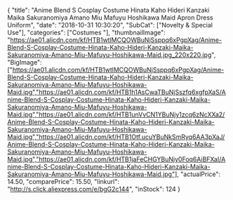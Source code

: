 {
	"title": "Anime Blend S Cosplay Costume Hinata Kaho Hideri Kanzaki Maika Sakuranomiya Amano Miu Mafuyu Hoshikawa Maid Apron Dress Uniform",
	"date": "2018-10-31 10:30:20",
	"SubCat": ["Novelty & Special Use"],
	"categories": ["Costumes "],
	"thumbnailImage": "https://ae01.alicdn.com/kf/HTB1wtlMCQOWBuNjSsppq6xPgpXag/Anime-Blend-S-Cosplay-Costume-Hinata-Kaho-Hideri-Kanzaki-Maika-Sakuranomiya-Amano-Miu-Mafuyu-Hoshikawa-Maid.jpg_220x220.jpg",
	"BigImage": ["https://ae01.alicdn.com/kf/HTB1wtlMCQOWBuNjSsppq6xPgpXag/Anime-Blend-S-Cosplay-Costume-Hinata-Kaho-Hideri-Kanzaki-Maika-Sakuranomiya-Amano-Miu-Mafuyu-Hoshikawa-Maid.jpg","https://ae01.alicdn.com/kf/HTB1h1AsCwaTBuNjSszfq6xgfpXaS/Anime-Blend-S-Cosplay-Costume-Hinata-Kaho-Hideri-Kanzaki-Maika-Sakuranomiya-Amano-Miu-Mafuyu-Hoshikawa-Maid.jpg","https://ae01.alicdn.com/kf/HTB1unVvCN1YBuNjy1zcq6zNcXXa2/Anime-Blend-S-Cosplay-Costume-Hinata-Kaho-Hideri-Kanzaki-Maika-Sakuranomiya-Amano-Miu-Mafuyu-Hoshikawa-Maid.jpg","https://ae01.alicdn.com/kf/HTB1Otf.ucuYBuNkSmRyq6AA3pXaJ/Anime-Blend-S-Cosplay-Costume-Hinata-Kaho-Hideri-Kanzaki-Maika-Sakuranomiya-Amano-Miu-Mafuyu-Hoshikawa-Maid.jpg","https://ae01.alicdn.com/kf/HTB1jaFeCHGYBuNjy0Foq6AiBFXaI/Anime-Blend-S-Cosplay-Costume-Hinata-Kaho-Hideri-Kanzaki-Maika-Sakuranomiya-Amano-Miu-Mafuyu-Hoshikawa-Maid.jpg"],
	"actualPrice": 14.50,
	"comparePrice": 15.50,
	"linkurl": "http://s.click.aliexpress.com/e/bgG2c144",
	"inStock": 124
}
